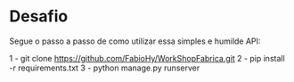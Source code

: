 # Desafio

Segue o passo a passo de como utilizar essa simples e humilde API:

1 - git clone https://github.com/FabioHy/WorkShopFabrica.git
2 - pip install -r requirements.txt
3 - python manage.py runserver

